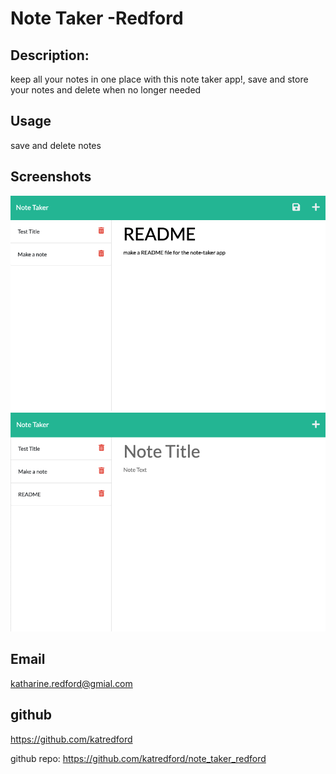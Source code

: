 # Note Taker -Redford
  ## Description: 
   keep all your notes in one place with this note taker app!, save and store your notes and delete when no longer needed

  ## Usage
  save and delete notes
  ## Screenshots
  ![Alt text](ScreenShot.01.png?raw=true "Title")
  ![Alt text](ScreenShot.02.png?raw=true "Title")
  
  ## Email
  katharine.redford@gmial.com
  ## github
  https://github.com/katredford

  github repo: https://github.com/katredford/note_taker_redford
